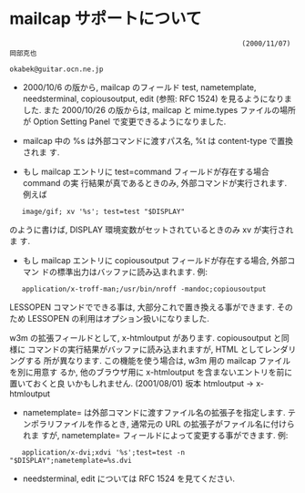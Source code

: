 # mailcap サポートについて

```
                                                         (2000/11/07)  岡部克也
                                                        okabek@guitar.ocn.ne.jp
```

- 2000/10/6 の版から, mailcap のフィールド test, nametemplate, needsterminal,
   copiousoutput, edit (参照: RFC 1524) を見るようになりました.
   また 2000/10/26 の版からは, mailcap と mime.types ファイルの場所が Option
   Setting Panel で変更できるようになりました.

- mailcap 中の %s は外部コマンドに渡すパス名, %t は content-type で置換されま
   す.

- もし mailcap エントリに test=command フィールドが存在する場合 command の実
   行結果が真であるときのみ, 外部コマンドが実行されます. 例えば

```
   image/gif; xv '%s'; test=test "$DISPLAY"
```

   のように書けば, DISPLAY 環境変数がセットされているときのみ xv が実行されま
   す.

- もし mailcap エントリに copiousoutput フィールドが存在する場合, 外部コマン
   ドの標準出力はバッファに読み込まれます.
   例:

```
   application/x-troff-man;/usr/bin/nroff -mandoc;copiousoutput
```

   LESSOPEN コマンドでできる事は, 大部分これで置き換える事ができます. そのため
   LESSOPEN の利用はオプション扱いになりました.

   w3m の拡張フィールドとして, x-htmloutput があります. copiousoutput と同様に
   コマンドの実行結果がバッファに読み込まれますが, HTML としてレンダリングする
   所が異なります. この機能を使う場合は, w3m 用の mailcap ファイルを別に用意す
   るか, 他のブラウザ用に x-htmloutput を含まないエントリを前に置いておくと良
   いかもしれません.
   (2001/08/01) 坂本
    htmloutput → x-htmloutput

- nametemplate= は外部コマンドに渡すファイル名の拡張子を指定します.
   テンポラリファイルを作るとき, 通常元の URL の拡張子がファイル名に付けられま
   すが, nametemplate= フィールドによって変更する事ができます.
   例:

```
   application/x-dvi;xdvi '%s';test=test -n "$DISPLAY";nametemplate=%s.dvi
```

- needsterminal, edit については RFC 1524 を見てください.

